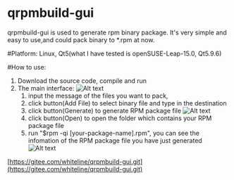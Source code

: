 # qrpmbuild-gui

qrpmbuild-gui is used to generate rpm binary package. 
It's very simple and easy to use,and could pack binary to *.rpm at now.

#Platform:
    Linux, Qt5(what I have tested is openSUSE-Leap-15.0, Qt5.9.6)

#How to use:
1. Download the source code, compile and run
2. The main interface:
![Alt text](https://gitee.com/whiteline/qrpmbuild-gui/raw/master/screenshot/qrpmbuild-gui-main.png)
    1. input the message of the files you want to pack,
    2. click button(Add File) to select binary file and type in the destination
    3. click button(Generate) to generate RPM package file
    ![Alt text](https://gitee.com/whiteline/qrpmbuild-gui/raw/master/screenshot/qrpmbuild-gui-generate.png)    
    4. click button(Open) to open the folder which contains your RPM package file
    5. run "$rpm -qi [your-package-name].rpm", you can see the infomation of the RPM package file you have just generated
    ![Alt text](https://gitee.com/whiteline/qrpmbuild-gui/raw/master/screenshot/qrpmbuild-gui-rpminfo.png)


[https://gitee.com/whiteline/qrpmbuild-gui.git](https://gitee.com/whiteline/qrpmbuild-gui.git)

